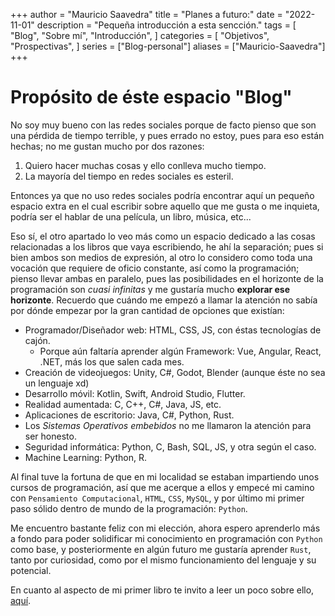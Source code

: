 +++
author = "Mauricio Saavedra"
title = "Planes a futuro:"
date = "2022-11-01"
description = "Pequeña introducción a esta sencción."
tags = [
    "Blog",
    "Sobre mí",
    "Introducción",
]
categories = [
    "Objetivos",
    "Prospectivas",
]
series = ["Blog-personal"]
aliases = ["Mauricio-Saavedra"]
+++

<!-- Dentro de los comentarios explicaré un poco del uso de MarkDown -->
# Propósito de éste espacio "Blog"
<!--Dejando un espacio después del "#" indicamos que esto es un titular, al igual que sería un <h1> en HTML, la cantidad de "#" que pongamos es el núm del H, ergo, un <h6> se escribe con seis "#": ###### TitularH6-->

No soy muy bueno con las redes sociales porque de facto pienso que son una pérdida de tiempo terrible, y pues errado no estoy, pues para eso están hechas; no me gustan mucho por dos razones:

1. Quiero hacer muchas cosas y ello conlleva mucho tiempo.
2. La mayoría del tiempo en redes sociales es esteril.
<!-- Las listas numeradas se usan así, número seguido de punto y espacio, en lugar de: <ol> y debajo: <li> -->
Entonces ya que no uso redes sociales podría encontrar aquí un pequeño espacio extra en el cual escribir sobre aquello que me gusta o me inquieta, podría ser el hablar de una película, un libro, música, etc...

Eso sí, el otro apartado lo veo más como un espacio dedicado a las cosas relacionadas a los libros que vaya escribiendo, he ahí la separación; pues si bien ambos son medios de expresión, al otro lo considero como toda una vocación que requiere de oficio constante, así como la programación; pienso llevar ambas en paralelo, pues las posibilidades en el horizonte de la programación son *cuasi infinitas* y me gustaría mucho **explorar ese horizonte**. Recuerdo que cuándo me empezó a llamar la atención no sabía por dónde empezar por la gran cantidad de opciones que existían:
<!-- Arriba use una *cursiva* y unas **negritas**, así de sencillo, en lugar de usar: <i>cursiva</i> y <b>negritas</b> respectivamente.-->
* Programador/Diseñador web: HTML, CSS, JS, con éstas tecnologías de cajón.
    * Porque aún faltaría aprender algún Framework: Vue, Angular, React, .NET, más los que salen cada mes. 
* Creación de videojuegos: Unity, C#, Godot, Blender (aunque éste no sea un lenguaje xd)
* Desarrollo móvil: Kotlin, Swift, Android Studio, Flutter.
* Realidad aumentada: C, C++, C#, Java, JS, etc.
* Aplicaciones de escritorio: Java, C#, Python, Rust.
* Los *Sistemas Operativos embebidos* no me llamaron la atención para ser honesto.
* Seguridad informática: Python, C, Bash, SQL, JS, y otra según el caso.
* Machine Learning: Python, R.
<!-- Esta fue una lista desordenada y solo se ocupa un asterisco seguido de un espacio, y si necesita una lista dentro de un punto, solo se indenta con la tabulación. -->
Al final tuve la fortuna de que en mi localidad se estaban impartiendo unos cursos de programación, así que me acerque a ellos y empecé mi camino con `Pensamiento Computacional`, `HTML`, `CSS`, `MySQL`, y por último mi primer paso sólido dentro de mundo de la programación: `Python`. 

Me encuentro bastante feliz con mi elección, ahora espero aprenderlo más a fondo para poder solidificar mi conocimiento en programación con `Python` como base, y posteriormente en algún futuro me gustaría aprender `Rust`, tanto por curiosidad, como por el mismo funcionamiento del lenguaje y su potencial.

En cuanto al aspecto de mi primer libro te invito a leer un poco sobre ello, [aquí].


[aquí]: /libros/primerproceso